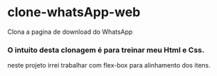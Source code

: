 # clone-whatsApp-web

Clona a pagina de download do WhatsApp

### O intuito desta clonagem é para treinar meu Html e Css.

neste projeto irrei trabalhar com flex-box para alinhamento dos itens.
